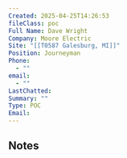 ```yaml
---
Created: 2025-04-25T14:26:53
fileClass: poc
Full Name: Dave Wright
Company: Moore Electric
Site: "[[T0587 Galesburg, MI]]"
Position: Journeyman
Phone:
  - ""
email:
  - ""
LastChatted: 
Summary: ""
Type: POC
Email:
---
```

## Notes
